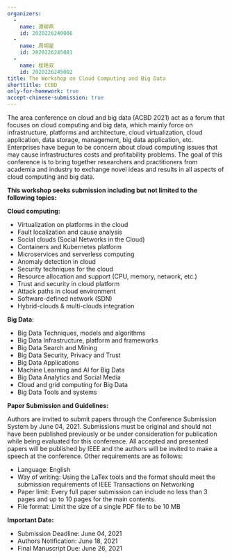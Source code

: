 ```yaml
---
organizers:
  -
    name: 谭柳燕
    id: 2020226240006
  -
    name: 周明星
    id: 2020226245081
  -
    name: 桂艳双
    id: 2020226245002
title: The Workshop on Cloud Computing and Big Data
shorttitle: CCBD
only-for-homework: true
accept-chinese-submission: true
---
```


The area conference on cloud and big data (ACBD 2021) act as a forum that focuses on cloud computing and big data, which mainly force on infrastructure, platforms and architecture, cloud virtualization, cloud application, data storage, management, big data application, etc.
Enterprises have begun to be concern about cloud computing issues that may cause infrastructures costs and profitability problems. The goal of this conference is to bring together researchers and practitioners from academia and industry to exchange novel ideas and results in all aspects of cloud computing and big data.

**This workshop seeks submission including but not limited to the following topics:**

**Cloud computing:**

- Virtualization on platforms in the cloud
- Fault localization and cause analysis
- Social clouds (Social Networks in the Cloud)
- Containers and Kubernetes platform
- Microservices and serverless computing
- Anomaly detection in cloud
- Security techniques for the cloud
- Resource allocation and support (CPU, memory, network, etc.)
- Trust and security in cloud platform
- Attack paths in cloud environment
- Software-defined network (SDN)
- Hybrid-clouds & multi-clouds integration

**Big  Data:**

- Big Data Techniques, models and algorithms
- Big Data Infrastructure, platform and frameworks
- Big Data Search and Mining
- Big Data Security, Privacy and Trust
- Big Data Applications
- Machine Learning and AI for Big Data
- Big Data Analytics and Social Media
- Cloud and grid computing for Big Data
- Big Data Tools and systems

**Paper Submission and Guidelines:**

Authors are invited to submit papers through the Conference Submission System by June 04, 2021. Submissions must be original and should not have been published previously or be under consideration for publication while being evaluated for this conference. All accepted and presented papers will be published by IEEE and the authors will be invited to make a speech at the conference.
Other requirements are as follows:

- Language: English
- Way of writing: Using the LaTex tools and the format should meet the submission requirements of IEEE Transactions on Networking
- Paper limit: Every full paper submission can include no less than 3 pages and up to 10 pages for the main contents.
- File format: Limit the size of a single PDF file to be 10 MB

**Important Date:**

- Submission Deadline:	June 04, 2021
- Authors Notification:	June 18, 2021
- Final Manuscript Due:	June 26, 2021
